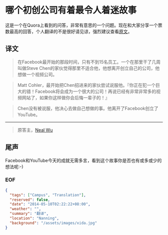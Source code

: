 哪个初创公司有着最令人着迷故事
==============================

这是一个在Quora上看到的问答，非常有意思的一个问题。现在和大家分享一个票数最高的回答，个人翻译的不是很好请见谅，强烈建议查看[原文][]。

## 译文
> 在Facebook最开始的那段时间，只有不到15名员工。一个在那里干了几周叫做Steve Chen的家伙觉得那里不适合他，他想离开创立自己的公司，他想做一个视频公司。

> Matt Cohler，最开始把Chen招进来的家伙尝试说服他。『你正在犯一个巨大的错！Facebook将会成为一个很大的公司！再说已经有非常非常多的视频网站了，如果你这样做你会后悔一辈子的！』

> Chen没有被说服，他决心去做自己想做的事。他离开了Facebook创立了YouTube。

---

> 原答主，[Neal Wu][]

## 尾声
Facebook和YouTube今天的成就无需多言，看到这个故事你是否也有或多或少的想法呢:-)

### EOF
```json
{
  "tags": ["Campus", "Translation"],
  "reserved": false,
  "date": "2014-05-10T02:22:22+08:00",
  "weather": "",
  "summary": "翻译",
  "location": "Nanning",
  "background": "/assets/images/xida.jpg"
}
```

[原文]: http://www.quora.com/Startups/Which-startups-have-the-best-stories
[Neal Wu]: http://www.quora.com/Neal-Wu
